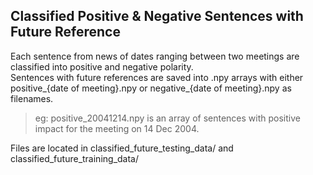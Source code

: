 ## Classified Positive & Negative Sentences with Future Reference

Each sentence from news of dates ranging between two meetings are classified into positive and negative polarity.  
Sentences with future references are saved into .npy arrays with either positive_{date of meeting}.npy or negative_{date of meeting}.npy as filenames.  
> eg: positive_20041214.npy is an array of sentences with positive impact for the meeting on 14 Dec 2004.

Files are located in classified_future_testing_data/ and classified_future_training_data/
